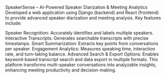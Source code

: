 SpeakerSense – AI-Powered Speaker Diarization & Meeting Analytics
Developed a web application using Django (backend) and React (frontend) to provide advanced speaker diarization and meeting analysis. Key features include:

Speaker Recognition: Accurately identifies and labels multiple speakers.
Interactive Transcripts: Generates searchable transcripts with precise timestamps.
Smart Summarization: Extracts key points from conversations per speaker.
Engagement Analytics: Measures speaking time, interaction rate, and turn-taking balance.
Advanced Search & Export Options: Enables keyword-based transcript search and data export in multiple formats.
This platform transforms multi-speaker conversations into analyzable insights, enhancing meeting productivity and decision-making.
